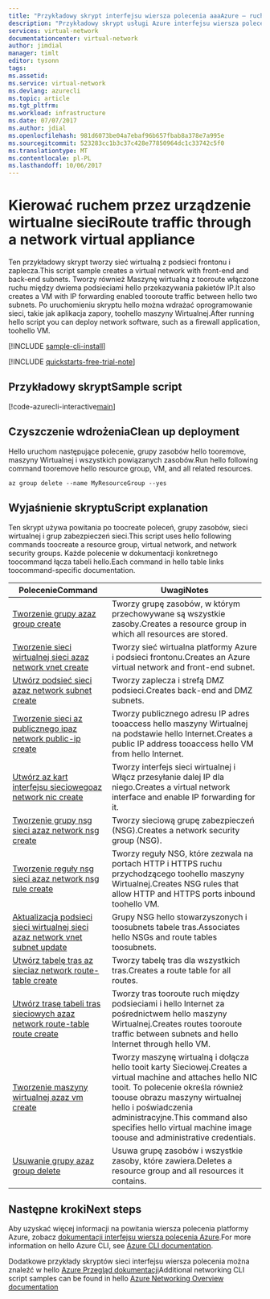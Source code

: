 ```yaml
---
title: "Przykładowy skrypt interfejsu wiersza polecenia aaaAzure — ruch sieciowy przez urządzenie wirtualne sieci | Dokumentacja firmy Microsoft"
description: "Przykładowy skrypt usługi Azure interfejsu wiersza polecenia — ruch trasy przez urządzenie wirtualne zapory w sieci."
services: virtual-network
documentationcenter: virtual-network
author: jimdial
manager: timlt
editor: tysonn
tags: 
ms.assetid: 
ms.service: virtual-network
ms.devlang: azurecli
ms.topic: article
ms.tgt_pltfrm: 
ms.workload: infrastructure
ms.date: 07/07/2017
ms.author: jdial
ms.openlocfilehash: 981d6073be04a7ebaf96b657fbab8a378e7a995e
ms.sourcegitcommit: 523283cc1b3c37c428e77850964dc1c33742c5f0
ms.translationtype: MT
ms.contentlocale: pl-PL
ms.lasthandoff: 10/06/2017
---
```

# <a name="route-traffic-through-a-network-virtual-appliance"></a><span data-ttu-id="8c511-103">Kierować ruchem przez urządzenie wirtualne sieci</span><span class="sxs-lookup"><span data-stu-id="8c511-103">Route traffic through a network virtual appliance</span></span>

<span data-ttu-id="8c511-104">Ten przykładowy skrypt tworzy sieć wirtualną z podsieci frontonu i zaplecza.</span><span class="sxs-lookup"><span data-stu-id="8c511-104">This script sample creates a virtual network with front-end and back-end subnets.</span></span> <span data-ttu-id="8c511-105">Tworzy również Maszynę wirtualną z tooroute włączone ruchu między dwiema podsieciami hello przekazywania pakietów IP.</span><span class="sxs-lookup"><span data-stu-id="8c511-105">It also creates a VM with IP forwarding enabled tooroute traffic between hello two subnets.</span></span> <span data-ttu-id="8c511-106">Po uruchomieniu skryptu hello można wdrażać oprogramowanie sieci, takie jak aplikacja zapory, toohello maszyny Wirtualnej.</span><span class="sxs-lookup"><span data-stu-id="8c511-106">After running hello script you can deploy network software, such as a firewall application, toohello VM.</span></span>

[!INCLUDE [sample-cli-install](../../../includes/sample-cli-install.md)]

[!INCLUDE [quickstarts-free-trial-note](../../../includes/quickstarts-free-trial-note.md)]


## <a name="sample-script"></a><span data-ttu-id="8c511-107">Przykładowy skrypt</span><span class="sxs-lookup"><span data-stu-id="8c511-107">Sample script</span></span>


[!code-azurecli-interactive[main](../../../cli_scripts/virtual-network/route-traffic-through-nva/route-traffic-through-nva.sh "Route traffic through a network virtual appliance")]

## <a name="clean-up-deployment"></a><span data-ttu-id="8c511-108">Czyszczenie wdrożenia</span><span class="sxs-lookup"><span data-stu-id="8c511-108">Clean up deployment</span></span> 

<span data-ttu-id="8c511-109">Hello uruchom następujące polecenie, grupy zasobów hello tooremove, maszyny Wirtualnej i wszystkich powiązanych zasobów.</span><span class="sxs-lookup"><span data-stu-id="8c511-109">Run hello following command tooremove hello resource group, VM, and all related resources.</span></span>

```azurecli
az group delete --name MyResourceGroup --yes
```

## <a name="script-explanation"></a><span data-ttu-id="8c511-110">Wyjaśnienie skryptu</span><span class="sxs-lookup"><span data-stu-id="8c511-110">Script explanation</span></span>

<span data-ttu-id="8c511-111">Ten skrypt używa powitania po toocreate poleceń, grupy zasobów, sieci wirtualnej i grup zabezpieczeń sieci.</span><span class="sxs-lookup"><span data-stu-id="8c511-111">This script uses hello following commands toocreate a resource group, virtual network,  and network security groups.</span></span> <span data-ttu-id="8c511-112">Każde polecenie w dokumentacji konkretnego toocommand łącza tabeli hello.</span><span class="sxs-lookup"><span data-stu-id="8c511-112">Each command in hello table links toocommand-specific documentation.</span></span>

| <span data-ttu-id="8c511-113">Polecenie</span><span class="sxs-lookup"><span data-stu-id="8c511-113">Command</span></span> | <span data-ttu-id="8c511-114">Uwagi</span><span class="sxs-lookup"><span data-stu-id="8c511-114">Notes</span></span> |
|---|---|
| [<span data-ttu-id="8c511-115">Tworzenie grupy az</span><span class="sxs-lookup"><span data-stu-id="8c511-115">az group create</span></span>](/cli/azure/group#create) | <span data-ttu-id="8c511-116">Tworzy grupę zasobów, w którym przechowywane są wszystkie zasoby.</span><span class="sxs-lookup"><span data-stu-id="8c511-116">Creates a resource group in which all resources are stored.</span></span> |
| [<span data-ttu-id="8c511-117">Tworzenie sieci wirtualnej sieci az</span><span class="sxs-lookup"><span data-stu-id="8c511-117">az network vnet create</span></span>](/cli/azure/network/vnet#create) | <span data-ttu-id="8c511-118">Tworzy sieć wirtualna platformy Azure i podsieci frontonu.</span><span class="sxs-lookup"><span data-stu-id="8c511-118">Creates an Azure virtual network and front-end subnet.</span></span> |
| [<span data-ttu-id="8c511-119">Utwórz podsieć sieci az</span><span class="sxs-lookup"><span data-stu-id="8c511-119">az network subnet create</span></span>](/cli/azure/network/vnet/subnet#create) | <span data-ttu-id="8c511-120">Tworzy zaplecza i strefą DMZ podsieci.</span><span class="sxs-lookup"><span data-stu-id="8c511-120">Creates back-end and DMZ subnets.</span></span> |
| [<span data-ttu-id="8c511-121">Tworzenie sieci az publicznego ip</span><span class="sxs-lookup"><span data-stu-id="8c511-121">az network public-ip create</span></span>](/cli/azure/network/public-ip#create) | <span data-ttu-id="8c511-122">Tworzy publicznego adresu IP adres tooaccess hello maszyny Wirtualnej na podstawie hello Internet.</span><span class="sxs-lookup"><span data-stu-id="8c511-122">Creates a public IP address tooaccess hello VM from hello Internet.</span></span> |
| [<span data-ttu-id="8c511-123">Utwórz az kart interfejsu sieciowego</span><span class="sxs-lookup"><span data-stu-id="8c511-123">az network nic create</span></span>](/cli/azure/network/nic#create) | <span data-ttu-id="8c511-124">Tworzy interfejs sieci wirtualnej i Włącz przesyłanie dalej IP dla niego.</span><span class="sxs-lookup"><span data-stu-id="8c511-124">Creates a virtual network interface and enable IP forwarding for it.</span></span> |
| [<span data-ttu-id="8c511-125">Tworzenie grupy nsg sieci az</span><span class="sxs-lookup"><span data-stu-id="8c511-125">az network nsg create</span></span>](/cli/azure/network/nsg#create) | <span data-ttu-id="8c511-126">Tworzy sieciową grupę zabezpieczeń (NSG).</span><span class="sxs-lookup"><span data-stu-id="8c511-126">Creates a network security group (NSG).</span></span> |
| [<span data-ttu-id="8c511-127">Tworzenie reguły nsg sieci az</span><span class="sxs-lookup"><span data-stu-id="8c511-127">az network nsg rule create</span></span>](/cli/azure/network/nsg/rule#create) | <span data-ttu-id="8c511-128">Tworzy reguły NSG, które zezwala na portach HTTP i HTTPS ruchu przychodzącego toohello maszyny Wirtualnej.</span><span class="sxs-lookup"><span data-stu-id="8c511-128">Creates NSG rules that allow HTTP and HTTPS ports inbound toohello VM.</span></span> |
| [<span data-ttu-id="8c511-129">Aktualizacja podsieci sieci wirtualnej sieci az</span><span class="sxs-lookup"><span data-stu-id="8c511-129">az network vnet subnet update</span></span>](/cli/azure/network/vnet/subnet#update)| <span data-ttu-id="8c511-130">Grupy NSG hello stowarzyszonych i toosubnets tabele tras.</span><span class="sxs-lookup"><span data-stu-id="8c511-130">Associates hello NSGs and route tables toosubnets.</span></span> |
| [<span data-ttu-id="8c511-131">Utwórz tabelę tras az sieci</span><span class="sxs-lookup"><span data-stu-id="8c511-131">az network route-table create</span></span>](/cli/azure/network/route-table#create)| <span data-ttu-id="8c511-132">Tworzy tabelę tras dla wszystkich tras.</span><span class="sxs-lookup"><span data-stu-id="8c511-132">Creates a route table for all routes.</span></span> |
| [<span data-ttu-id="8c511-133">Utwórz trasę tabeli tras sieciowych az</span><span class="sxs-lookup"><span data-stu-id="8c511-133">az network route-table route create</span></span>](/cli/azure/network/route-table/route#create)| <span data-ttu-id="8c511-134">Tworzy tras tooroute ruch między podsieciami i hello Internet za pośrednictwem hello maszyny Wirtualnej.</span><span class="sxs-lookup"><span data-stu-id="8c511-134">Creates routes tooroute traffic between subnets and hello Internet through hello VM.</span></span> |
| [<span data-ttu-id="8c511-135">Tworzenie maszyny wirtualnej az</span><span class="sxs-lookup"><span data-stu-id="8c511-135">az vm create</span></span>](/cli/azure/vm#create) | <span data-ttu-id="8c511-136">Tworzy maszynę wirtualną i dołącza hello tooit karty Sieciowej.</span><span class="sxs-lookup"><span data-stu-id="8c511-136">Creates a virtual machine and attaches hello NIC tooit.</span></span> <span data-ttu-id="8c511-137">To polecenie określa również toouse obrazu maszyny wirtualnej hello i poświadczenia administracyjne.</span><span class="sxs-lookup"><span data-stu-id="8c511-137">This command also specifies hello virtual machine image toouse and administrative credentials.</span></span> |
| [<span data-ttu-id="8c511-138">Usuwanie grupy az</span><span class="sxs-lookup"><span data-stu-id="8c511-138">az group delete</span></span>](/cli/azure/group#delete) | <span data-ttu-id="8c511-139">Usuwa grupę zasobów i wszystkie zasoby, które zawiera.</span><span class="sxs-lookup"><span data-stu-id="8c511-139">Deletes a resource group and all resources it contains.</span></span> |

## <a name="next-steps"></a><span data-ttu-id="8c511-140">Następne kroki</span><span class="sxs-lookup"><span data-stu-id="8c511-140">Next steps</span></span>

<span data-ttu-id="8c511-141">Aby uzyskać więcej informacji na powitania wiersza polecenia platformy Azure, zobacz [dokumentacji interfejsu wiersza polecenia Azure](/cli/azure/overview).</span><span class="sxs-lookup"><span data-stu-id="8c511-141">For more information on hello Azure CLI, see [Azure CLI documentation](/cli/azure/overview).</span></span>

<span data-ttu-id="8c511-142">Dodatkowe przykłady skryptów sieci interfejsu wiersza polecenia można znaleźć w hello [Azure Przegląd dokumentacji](../cli-samples.md)</span><span class="sxs-lookup"><span data-stu-id="8c511-142">Additional networking CLI script samples can be found in hello [Azure Networking Overview documentation](../cli-samples.md)</span></span>
